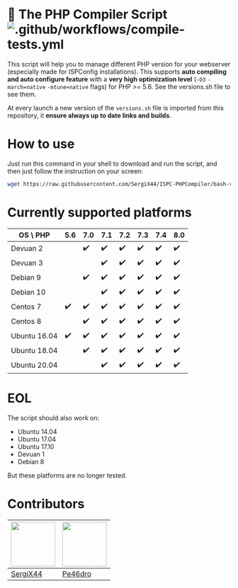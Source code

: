# 🚀 The PHP Compiler Script ![.github/workflows/compile-tests.yml](https://github.com/SergiX44/ISPC-PHPCompiler/workflows/.github/workflows/compile-tests.yml/badge.svg)

This script will help you to manage different PHP version for your webserver (especially made for ISPConfig installations). 
This supports **auto compiling and auto configure feature** with a **very high optimization level** (`-O3` `-march=native` `-mtune=native` flags) for PHP >= 5.6. See the versions.sh file to see them.

At every launch a new version of the `versions.sh` file is imported from this repository, it **ensure always up to date links and builds**.

# How to use
Just run this command in your shell to download and run the script, and then just follow the instruction on your screen:
```bash
wget https://raw.githubusercontent.com/SergiX44/ISPC-PHPCompiler/bash-version/php-compiler.sh; chmod +x php-compiler.sh; bash php-compiler.sh
```
# Currently supported platforms
| OS \ PHP     	| 5.6 	| 7.0 	| 7.1 	| 7.2 	| 7.3 	| 7.4 	| 8.0 	|
|--------------	|-----	|-----	|-----	|-----	|-----	|-----	|-----	|
| Devuan 2     	|     	| ✔️   	| ✔️   	| ✔️   	| ✔️   	| ✔️   	| ✔️   	|
| Devuan 3     	|     	|     	| ✔️   	| ✔️   	| ✔️   	| ✔️   	| ✔️   	|
| Debian 9     	|     	| ✔️   	| ✔️   	| ✔️   	| ✔️   	| ✔️   	| ✔️   	|
| Debian 10    	|     	|     	| ✔️   	| ✔️   	| ✔️   	| ✔️   	| ✔️   	|
| Centos 7     	| ✔️   	| ✔️   	| ✔️   	| ✔️   	| ✔️   	| ✔️   	| ✔️   	|
| Centos 8     	|     	| ✔️   	| ✔️   	| ✔️   	| ✔️   	| ✔️   	| ✔️   	|
| Ubuntu 16.04 	| ✔️   	| ✔️   	| ✔️   	| ✔️   	| ✔️   	| ✔️   	| ✔️   	|
| Ubuntu 18.04 	|     	| ✔️   	| ✔️   	| ✔️   	| ✔️   	| ✔️   	| ✔️   	|
| Ubuntu 20.04 	|     	|     	| ✔️   	| ✔️   	| ✔️   	| ✔️   	| ✔️   	|

# EOL
The script should also work on:
 - Ubuntu 14.04
 - Ubuntu 17.04
 - Ubuntu 17.10
 - Devuan 1
 - Debian 8

But these platforms are no longer tested.

# Contributors
[<img src="https://www.gravatar.com/avatar/98b8d56f4a193e3f7154f236c16930b2?s=100" alt="" height="100">](https://github.com/SergiX44) | [<img src="https://www.gravatar.com/avatar/35923b3b04e23bef801553656b606bfag?s=100" alt="" height="100">](https://github.com/Pe46dro)
---|---|
[SergiX44](https://github.com/SergiX44) | [Pe46dro](https://github.com/Pe46dro)
